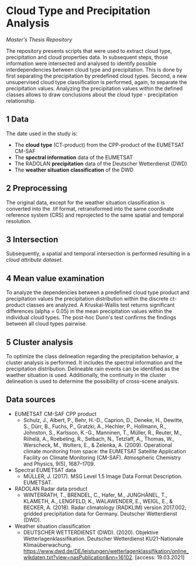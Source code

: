 # Cloud Type and Precipitation Analysis
  *Master's Thesis Repository*
  
  The repository presents scripts that were used to extract cloud type, precipitation and cloud properties data. In subsequent steps, those information were intersected and analysed to identify possible interdependencies between cloud type and precipitation. This is done by first separating the precipitation by predefined cloud types. Second, a new unsupervised cloud type classification is performed, again, to separate the precipitation values. Analyzing the precipitation values within the defined classes allows to draw conclusions about the cloud type - precipitation relationship.  

## 1 Data
  The date used in the study is:
- The **cloud type** (CT-product) from the CPP-product of the EUMETSAT CM-SAF
- The **spectral information** data of the EUMETSAT
- The RADOLAN **precipitation** data of the Deutscher Wetterdienst (DWD)
- The **weather situation classification** of the DWD 

## 2 Preprocessing
  The original data, except for the weather situation classification is converted into the .tif format, retransformed into the same coordinate reference system (CRS) and reprojected to the same spatial and temporal resolution.

## 3 Intersection
  Subsequently, a spatial and temporal intersection is performed resulting in a *cloud attribute dataset*. 

## 4 Mean value examination
  To analyze the dependencies between a predefined cloud type product and precipitation values the precipitation distribution within the discrete ct-product classes are analyzed. A Kruskal-Wallis test returns significant differences (alpha = 0.05) in the mean precipitation values within the individual cloud types. The post-hoc Dunn's test confirms the findings between all cloud types pairwise.

## 5 Cluster analysis
  To optimize the class delineation regarding the precipitation behavior, a cluster analysis is performed. It includes the spectral information and the precipitation distribution.
Delineable rain events can be identified as the waether situation is used. Additionally, the continuity in the cluster delineation is used to determine the possibility of cross-scene analysis.   

## Data sources
- EUMETSAT CM-SAF CPP product
  - Schulz, J., Albert, P., Behr, H.-D., Caprion, D., Deneke, H., Dewitte, S., Dürr, B., Fuchs, P., Gratzki, A., Hechler, P., Hollmann, R., Johnston, S., Karlsson, K.-G., Manninen, T., Müller, R., Reuter, M., Riihelä, A., Roebeling, R., Selbach, N., Tetzlaff, A., Thomas, W., Werscheck, M., Wolters, E., & Zelenka, A. (2009). Operational climate monitoring from space: the EUMETSAT Satellite Application Facility on Climate Monitoring (CM-SAF). Atmospheric Chemistry and Physics, 9(5), 1687–1709.
- Spectral EUMETSAT data
  - MÜLLER, J. (2017). MSG Level 1.5 Image Data Format Description. EUMETSAT. 
- RADOLAN Radar data product
  - WINTERRATH, T., BRENDEL, C., Hafer, M., JUNGHÄNEL, T., KLAMETH, A., LENGFELD, K., WALAWENDER, E., WEIGL, E., & BECKER, A. (2018). Radar climatology (RADKLIM) version 2017.002; gridded precipitation data for Germany. Deutscher Wetterdienst (DWD).
- Weather situation classification
  - DEUTSCHER WETTERDIENST (DWD). (2020). Objektive Wetterlagenklassifikation. Deutscher Wetterdienst KU21-Nationale Klimaüberwachung. https://www.dwd.de/DE/leistungen/wetterlagenklassifikation/online_wlkdaten.txt?view=nasPublication&nn=16102. [access: 19.03.2021]
